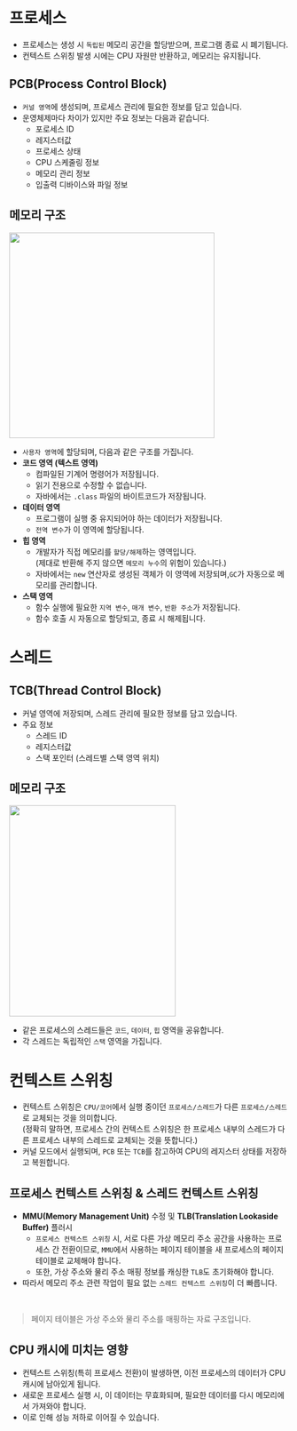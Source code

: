 # 프로세스

- 프로세스는 생성 시 `독립된` 메모리 공간을 할당받으며, 프로그램 종료 시 폐기됩니다. 
- 컨텍스트 스위칭 발생 시에는 CPU 자원만 반환하고, 메모리는 유지됩니다.

## PCB(Process Control Block)

- `커널 영역`에 생성되며, 프로세스 관리에 필요한 정보를 담고 있습니다.
- 운영체제마다 차이가 있지만 주요 정보는 다음과 같습니다.
  - 포로세스 ID
  - 레지스터값
  - 프로세스 상태
  - CPU 스케줄링 정보
  - 메모리 관리 정보
  - 입출력 디바이스와 파일 정보

## 메모리 구조
<img src = "https://github.com/user-attachments/assets/907278de-563f-45bc-bbbc-3a666de39bab" width="370" height="370"><br>
- `사용자 영역`에 할당되며, 다음과 같은 구조를 가집니다.
- **코드 영역 (텍스트 영역)**
  - 컴파일된 기계어 명령어가 저장됩니다.
  - 읽기 전용으로 수정할 수 없습니다.
  - 자바에서는 `.class` 파일의 바이트코드가 저장됩니다.
- **데이터 영역**
  - 프로그램이 실행 중 유지되어야 하는 데이터가 저장됩니다.
  - `전역 변수`가 이 영역에 할당됩니다.
- **힙 영역**
  - 개발자가 직접 메모리를 `할당/해제`하는 영역입니다.<br>
    (제대로 반환해 주지 않으면 `메모리 누수`의 위험이 있습니다.)
  - 자바에서는 `new` 연산자로 생성된 객체가 이 영역에 저장되며,`GC`가 자동으로 메모리를 관리합니다.
- **스택 영역**
  - 함수 실행에 필요한 `지역 변수`, `매개 변수`, `반환 주소`가 저장됩니다.
  - 함수 호출 시 자동으로 할당되고, 종료 시 해제됩니다.

# 스레드

## TCB(Thread Control Block)

- 커널 영역에 저장되며, 스레드 관리에 필요한 정보를 담고 있습니다.
- 주요 정보
  - 스레드 ID
  - 레지스터값
  - 스택 포인터 (스레드별 스택 영역 위치)

## 메모리 구조
<img src = "https://github.com/user-attachments/assets/7959504f-5569-4636-bbef-ed6d37af0b78" width="300" height="380"><br>

- 같은 프로세스의 스레드들은 `코드`, `데이터`, `힙` 영역을 공유합니다.
- 각 스레드는 독립적인 `스택` 영역을 가집니다.

# 컨텍스트 스위칭

- 컨텍스트 스위칭은 `CPU/코어`에서 실행 중이던 `프로세스/스레드`가 다른 `프로세스/스레드`로 교체되는 것을 의미합니다.<br>
  (정확히 말하면, 프로세스 간의 컨텍스트 스위칭은 한 프로세스 내부의 스레드가 다른 프로세스 내부의 스레드로 교체되는 것을 뜻합니다.)
- 커널 모드에서 실행되며, `PCB` 또는 `TCB`를 참고하여 CPU의 레지스터 상태를 저장하고 복원합니다.

## 프로세스 컨텍스트 스위칭 & 스레드 컨텍스트 스위칭

- **MMU(Memory Management Unit)** 수정 및 **TLB(Translation Lookaside Buffer)** 플러시
  - `프로세스 컨텍스트 스위칭` 시, 서로 다른 가상 메모리 주소 공간을 사용하는 프로세스 간 전환이므로, `MMU`에서 사용하는 페이지 테이블을 새 프로세스의 페이지 테이블로 교체해야 합니다.
  - 또한, 가상 주소와 물리 주소 매핑 정보를 캐싱한 `TLB`도 초기화해야 합니다.
- 따라서 메모리 주소 관련 작업이 필요 없는 `스레드 컨텍스트 스위칭`이 더 빠릅니다.<br>

<br>

> 페이지 테이블은 가상 주소와 물리 주소를 매핑하는 자료 구조입니다.

## CPU 캐시에 미치는 영향

- 컨텍스트 스위칭(특히 프로세스 전환)이 발생하면, 이전 프로세스의 데이터가 CPU 캐시에 남아있게 됩니다.
- 새로운 프로세스 실행 시, 이 데이터는 무효화되며, 필요한 데이터를 다시 메모리에서 가져와야 합니다.
- 이로 인해 성능 저하로 이어질 수 있습니다.